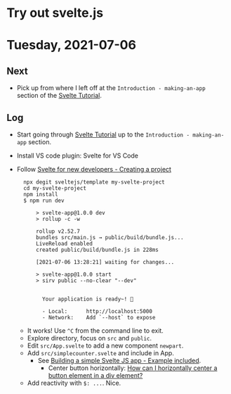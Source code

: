 # Try out svelte.js



# Tuesday, 2021-07-06

## Next

- Pick up from where I left off at the `Introduction - making-an-app` section of the [Svelte Tutorial](https://svelte.dev/tutorial/making-an-app).

## Log

- Start going through [Svelte Tutorial](https://svelte.dev/tutorial/making-an-app) up to the `Introduction - making-an-app` section.
- Install VS code plugin: Svelte for VS Code
- Follow [Svelte for new developers - Creating a project](https://svelte.dev/blog/svelte-for-new-developers#Creating_a_project)

        npx degit sveltejs/template my-svelte-project  
        cd my-svelte-project  
        npm install  
        $ npm run dev
            
            > svelte-app@1.0.0 dev
            > rollup -c -w
            
            rollup v2.52.7
            bundles src/main.js → public/build/bundle.js...
            LiveReload enabled
            created public/build/bundle.js in 228ms
            
            [2021-07-06 13:28:21] waiting for changes...
            
            > svelte-app@1.0.0 start
            > sirv public --no-clear "--dev"
            
            
              Your application is ready~! 🚀
            
              - Local:      http://localhost:5000
              - Network:    Add `--host` to expose
              
    - It works! Use `^C` from the command line to exit.
    - Explore directory, focus on `src` and `public`.
    - Edit `src/App.svelte` to add a new component `newpart`.
    - Add `src/simplecounter.svelte` and include in App.
        - See [Building a simple Svelte JS app - Example included](https://blog.logrocket.com/how-to-build-a-simple-svelte-js-app/).
            - Center button horizontally: [How can I horizontally center a button element in a div element?](https://stackoverflow.com/questions/15300234/how-can-i-horizontally-center-a-button-element-in-a-div-element)
    - Add reactivity with `$: ...`. Nice.